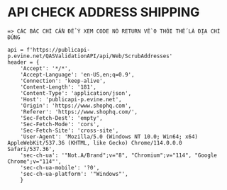 # API CHECK ADDRESS SHIPPING
    => CÁC BÁC CHỈ CẦN ĐỂ Ý XEM CODE NÓ RETURN VỀ 0 THÔI THẾ LÀ ĐỊA CHỈ ĐÚNG

    api = f'https://publicapi-p.evine.net/QASValidationAPI/api/Web/ScrubAddresses'
    header = {
        'Accept': '*/*',
        'Accept-Language': 'en-US,en;q=0.9',
        'Connection': 'keep-alive',
        'Content-Length': '181',
        'Content-Type': 'application/json',
        'Host': 'publicapi-p.evine.net',
        'Origin': 'https://www.shophq.com',
        'Referer': 'https://www.shophq.com/',
        'Sec-Fetch-Dest': 'empty',
        'Sec-Fetch-Mode': 'cors',
        'Sec-Fetch-Site': 'cross-site',
        'User-Agent': 'Mozilla/5.0 (Windows NT 10.0; Win64; x64) AppleWebKit/537.36 (KHTML, like Gecko) Chrome/114.0.0.0 Safari/537.36',
        'sec-ch-ua': '"Not.A/Brand";v="8", "Chromium";v="114", "Google Chrome";v="114"',
        'sec-ch-ua-mobile': '?0',
        'sec-ch-ua-platform': '"Windows"',
        }